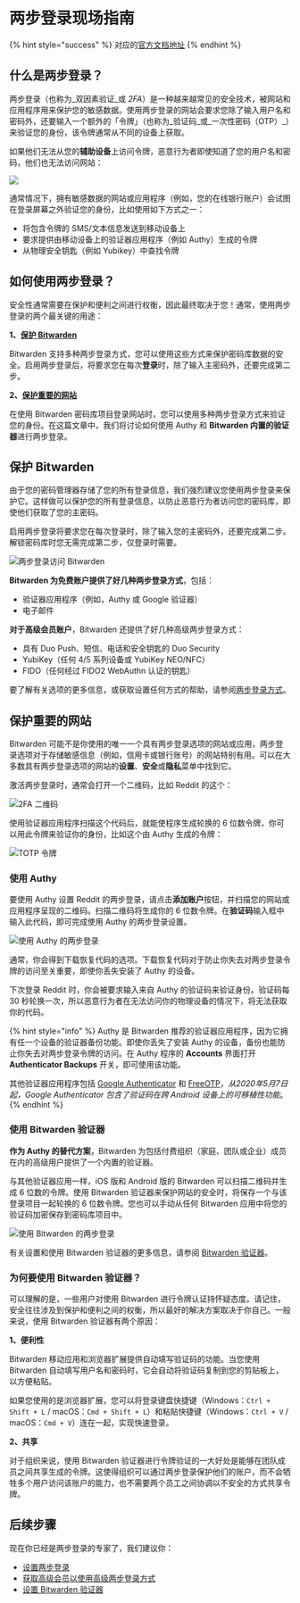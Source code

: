 # 两步登录现场指南

{% hint style="success" %}
对应的[官方文档地址](https://bitwarden.com/help/article/bitwarden-field-guide-two-step-login/)
{% endhint %}

## 什么是两步登录？ <a href="#what-is-two-step-login" id="what-is-two-step-login"></a>

两步登录（也称为_双因素验证_或 _2FA_）是一种越来越常见的安全技术，被网站和应用程序用来保护您的敏感数据。使用两步登录的网站会要求您除了输入用户名和密码外，还要输入一个额外的「令牌」（也称为_验证码_或_一次性密码（OTP）_）来验证您的身份，该令牌通常从不同的设备上获取。

如果他们无法从您的**辅助设备**上访问令牌，恶意行为者即使知道了您的用户名和密码，他们也无法访问网站：

![](../../.gitbook/assets/two-step-login-basic-setup.png)

通常情况下，拥有敏感数据的网站或应用程序（例如，您的在线银行账户）会试图在登录屏幕之外验证您的身份，比如使用如下方式之一：

* 将包含令牌的 SMS/文本信息发送到移动设备上
* 要求提供由移动设备上的验证器应用程序（例如 Authy）生成的令牌
* 从物理安全钥匙（例如 Yubikey）中查找令牌

## 如何使用两步登录？ <a href="#how-should-i-use-two-step-login" id="how-should-i-use-two-step-login"></a>

安全性通常需要在保护和便利之间进行权衡，因此最终取决于您！通常，使用两步登录的两个最关键的用途：

**1、**[**保护 Bitwarden** ](field-guide-for-two-step-login.md#securing-bitwarden)

Bitwarden 支持多种两步登录方式，您可以使用这些方式来保护密码库数据的安全。启用两步登录后，将要求您在每次**登录**时，除了输入主密码外，还要完成第二步。

**2、**[**保护重要的网站**](field-guide-for-two-step-login.md#securing-important-websites)

在使用 Bitwarden 密码库项目登录网站时，您可以使用多种两步登录方式来验证您的身份。在这篇文章中，我们将讨论如何使用 Authy 和 **Bitwarden 内置的验证器**进行两步登录。&#x20;

## 保护 Bitwarden <a href="#securing-bitwarden" id="securing-bitwarden"></a>

由于您的密码管理器存储了您的所有登录信息，我们强烈建议您使用两步登录来保护它。这样做可以保护您的所有登录信息，以防止恶意行为者访问您的密码库，即使他们获取了您的主密码。

启用两步登录将要求您在每次登录时，除了输入您的主密码外，还要完成第二步。解锁密码库时您无需完成第二步，仅登录时需要。

![两步登录访问 Bitwarden](../../.gitbook/assets/two-step-login-bitwarden.png)

**Bitwarden 为免费账户提供了好几种两步登录方式**，包括：

* 验证器应用程序（例如，Authy 或 Google 验证器）
* 电子邮件

**对于高级会员账户**，Bitwarden 还提供了好几种高级两步登录方式：

* 具有 Duo Push、短信、电话和安全钥匙的 Duo Security
* YubiKey（任何 4/5 系列设备或 YubiKey NEO/NFC）
* FIDO（任何经过 FIDO2 WebAuthn 认证的钥匙）

要了解有关选项的更多信息，或获取设置任何方式的帮助，请参阅[两步登录方式](two-step-login-methods.md)。

## 保护重要的网站 <a href="#securing-important-websites" id="securing-important-websites"></a>

Bitwarden 可能不是你使用的唯一一个具有两步登录选项的网站或应用，两步登录选项对于存储敏感信息（例如，信用卡或银行账号）的网站特别有用。可以在大多数具有两步登录选项的网站的**设置**、**安全**或**隐私**菜单中找到它。

激活两步登录时，通常会打开一个二维码，比如 Reddit 的这个：

![2FA 二维码](../../.gitbook/assets/reddit-2fa-setup.png)

使用验证器应用程序扫描这个代码后，就能使程序生成轮换的 6 位数令牌，你可以用此令牌来验证你的身份，比如这个由 Authy 生成的令牌：

![TOTP 令牌](../../.gitbook/assets/reddit-token.png)

### 使用 Authy <a href="#use-authy" id="use-authy"></a>

要使用 Authy 设置 Reddit 的两步登录，请点击**添加账户**按钮，并扫描您的网站或应用程序呈现的二维码。扫描二维码将生成你的 6 位数令牌。在**验证码**输入框中输入此代码，即可完成使用 Authy 的两步登录设置。

![使用 Authy 的两步登录](../../.gitbook/assets/two-step-login-bitwarden-authy-reddit.png)

通常，你会得到下载恢复代码的选项。下载恢复代码对于防止你失去对两步登录令牌的访问至关重要，即使你丢失安装了 Authy 的设备。

下次登录 Reddit 时，你会被要求输入来自 Authy 的验证码来验证身份。验证码每 30 秒轮换一次，所以恶意行为者在无法访问你的物理设备的情况下，将无法获取你的代码。

{% hint style="info" %}
Authy 是 Bitwarden 推荐的验证器应用程序，因为它拥有任一个设备的验证器备份功能。即使你丢失了安装 Authy 的设备，备份也能防止你失去对两步登录令牌的访问。在 Authy 程序的  **Accounts** 界面打开 **Authenticator Backups** 开关，即可使用该功能。

其他验证器应用程序包括 [Google Authenticator](https://support.google.com/accounts/answer/1066447?hl=en) 和 [FreeOTP](https://freeotp.github.io/)，_从2020年5月7日起，Google Authenticator 包含了验证码在跨 Android 设备上的可移植性功能_。
{% endhint %}

### 使用 Bitwarden 验证器 <a href="#use-bitwarden-authenticator" id="use-bitwarden-authenticator"></a>

**作为 Authy 的替代方案**，Bitwarden 为包括付费组织（家庭、团队或企业）成员在内的高级用户提供了一个内置的验证器。

与其他验证器应用一样，iOS 版和 Android 版的 Bitwarden 可以扫描二维码并生成 6 位数的令牌。使用 Bitwarden 验证器来保护网站的安全时，将保存一个与该登录项目一起轮换的 6 位数令牌。您也可以手动从任何 Bitwarden 应用中将您的验证码加密保存到密码库项目中。

![使用 Bitwarden 的两步登录](../../.gitbook/assets/two-step-login-bitwarden-authenticator.png)

有关设置和使用 Bitwarden 验证器的更多信息，请参阅 [Bitwarden 验证器](../../password-manager/vault-basics/totp.md)。

### 为何要使用 Bitwarden 验证器？ <a href="#why-use-bitwarden-authenticator" id="why-use-bitwarden-authenticator"></a>

可以理解的是，一些用户对使用 Bitwarden 进行令牌认证持怀疑态度。请记住，安全往往涉及到保护和便利之间的权衡，所以最好的解决方案取决于你自己。一般来说，使用 Bitwarden 验证器有两个原因：

**1、便利性**

Bitwarden 移动应用和浏览器扩展提供自动填写验证码的功能。当您使用 Bitwarden 自动填写用户名和密码时，它会自动将验证码复制到您的剪贴板上，以方便粘贴。

如果您使用的是浏览器扩展，您可以将登录键盘快捷键（Windows：`Ctrl + Shift + L` / macOS：`Cmd + Shift + L`）和粘贴快捷键（Windows：`Ctrl + V` / macOS：`Cmd + V`）连在一起，实现快速登录。

**2、共享**

对于组织来说，使用 Bitwarden 验证器进行令牌验证的一大好处是能够在团队成员之间共享生成的令牌。这使得组织可以通过两步登录保护他们的账户，而不会牺牲多个用户访问该账户的能力，也不需要两个员工之间协调以不安全的方式共享令牌。

## 后续步骤 <a href="#next-steps" id="next-steps"></a>

现在你已经是两步登录的专家了，我们建议你：

* [设置两步登录](two-step-login-methods.md)
* [获取高级会员以使用高级两步登录方式](https://vault.bitwarden.com/#/?premium=purchase)
* [设置 Bitwarden 验证器](../../password-manager/vault-basics/totp.md)
